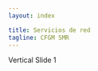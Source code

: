 ```yaml
---
layout: index

title: Servicios de red 
tagline: CFGM SMR
---
```

<section>Vertical Slide 1</section>
